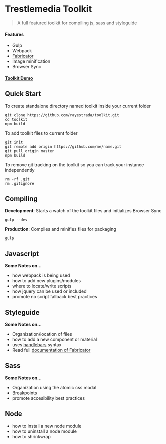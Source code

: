 # Trestlemedia Toolkit

> A full featured toolkit for compiling js, sass and styleguide

#### Features
- Gulp
- Webpack
- [Fabricator](https://github.com/fbrctr/fabricator)
- Image minification
- Browser Sync

#### [Toolkit Demo](http://webpack.clientapp.com)


## Quick Start

To create standalone directory named toolkit inside your current folder

```shell
git clone https://github.com/rayestrada/toolkit.git
cd toolkit
npm build
```

To add toolkit files to current folder
```shell
git init
git remote add origin https://github.com/me/name.git
git pull origin master
npm build
```

To remove git tracking on the toolkit so you can track your instance independently

```shell
rm -rf .git
rm .gitignore
```


## Compiling

**Development**: Starts a watch of the toolkit files and initializes Browser Sync 
```shell
gulp --dev
```

**Production**: Compiles and minifies files for packaging
```shell
gulp
```


## Javascript

**Some Notes on...**
- how webpack is being used
- how to add new plugins/modules
- where to locate/write scripts
- how jquery can be used or included
- promote no script fallback best practices


## Styleguide

**Some Notes on...**
- Organization/location of files
- how to add a new component or material
- uses [handlebars](http://handlebarsjs.com/expressions.html) syntax
- Read full [documentation of Fabricator](http://fbrctr.github.io/docs/)  


## Sass

**Some Notes on...**
- Organization using the atomic css modal
- Breakpoints
- promote accesibility best practices


## Node

- how to install a new node module
- how to uninstall a node module
- how to shrinkwrap